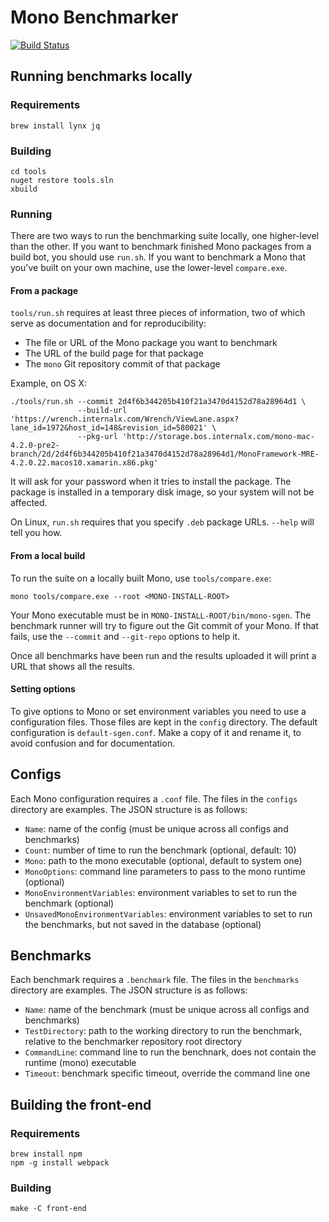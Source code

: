# Mono Benchmarker

[![Build Status](https://travis-ci.org/xamarin/benchmarker.svg?branch=master)](https://travis-ci.org/xamarin/benchmarker)

## Running benchmarks locally

### Requirements

    brew install lynx jq

### Building

    cd tools
    nuget restore tools.sln
    xbuild

### Running

There are two ways to run the benchmarking suite locally, one
higher-level than the other.  If you want to benchmark finished Mono
packages from a build bot, you should use `run.sh`.  If you want to
benchmark a Mono that you've built on your own machine, use the
lower-level `compare.exe`.

#### From a package

`tools/run.sh` requires at least three pieces of information, two of
which serve as documentation and for reproducibility:

- The file or URL of the Mono package you want to benchmark
- The URL of the build page for that package
- The `mono` Git repository commit of that package

Example, on OS X:

    ./tools/run.sh --commit 2d4f6b344205b410f21a3470d4152d78a28964d1 \
                   --build-url 'https://wrench.internalx.com/Wrench/ViewLane.aspx?lane_id=1972&host_id=148&revision_id=580021' \
                   --pkg-url 'http://storage.bos.internalx.com/mono-mac-4.2.0-pre2-branch/2d/2d4f6b344205b410f21a3470d4152d78a28964d1/MonoFramework-MRE-4.2.0.22.macos10.xamarin.x86.pkg'

It will ask for your password when it tries to install the package.
The package is installed in a temporary disk image, so your system
will not be affected.

On Linux, `run.sh` requires that you specify `.deb` package URLs.
`--help` will tell you how.

#### From a local build

To run the suite on a locally built Mono, use `tools/compare.exe`:

    mono tools/compare.exe --root <MONO-INSTALL-ROOT>

Your Mono executable must be in `MONO-INSTALL-ROOT/bin/mono-sgen`.
The benchmark runner will try to figure out the Git commit of your
Mono.  If that fails, use the `--commit` and `--git-repo` options to
help it.

Once all benchmarks have been run and the results uploaded it will
print a URL that shows all the results.

#### Setting options

To give options to Mono or set environment variables you need to use a
configuration files.  Those files are kept in the `config` directory.
The default configuration is `default-sgen.conf`.  Make a copy of it
and rename it, to avoid confusion and for documentation.

## Configs

Each Mono configuration requires a `.conf` file.  The files in the `configs` directory are examples. The JSON structure is as follows:

  - `Name`: name of the config (must be unique across all configs and benchmarks)
  - `Count`: number of time to run the benchmark (optional, default: 10)
  - `Mono`: path to the mono executable (optional, default to system one)
  - `MonoOptions`: command line parameters to pass to the mono runtime (optional)
  - `MonoEnvironmentVariables`: environment variables to set to run the benchmark (optional)
  - `UnsavedMonoEnvironmentVariables`: environment variables to set to run the benchmarks, but not saved in the database (optional)

## Benchmarks

Each benchmark requires a `.benchmark` file. The files in the `benchmarks` directory are examples. The JSON structure is as follows:

  - `Name`: name of the benchmark (must be unique across all configs and benchmarks)
  - `TestDirectory`: path to the working directory to run the benchmark, relative to the benchmarker repository root directory
  - `CommandLine`: command line to run the benchnark, does not contain the runtime (mono) executable
  - `Timeout`: benchmark specific timeout, override the command line one

## Building the front-end

### Requirements

    brew install npm
    npm -g install webpack

### Building

    make -C front-end
